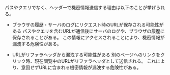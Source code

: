 パスやクエリでなく、ヘッダーで機密情報送信する理由は以下のことが挙げられる。

- ブラウザの履歴・サーバのログにリクエスト時のURLが保存される可能性がある
  パスやクエリを含むURLが通信後にサーバのログや、ブラウザの履歴に保存されることがある。
  この情報にアクセスされることにより、機密情報が漏洩する危険性がある。

- URLがリファラヘッダから漏洩する可能性がある
  別のページへのリンクをクリック時、現在閲覧中のURLがリファラヘッダとして送信される。
  これにより、意図せずURLに含まれる機密情報が漏洩する危険性がある。
